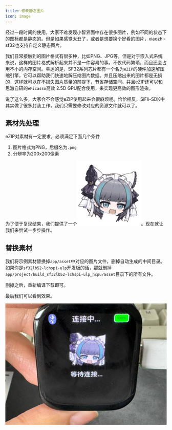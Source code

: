 ```yaml
---
title: 修改静态图片
icon: image
---
```


经过一段时间的使用，大家不难发现小智界面中存在很多图片，例如不同的状态下的图标都是静态的。但是如果感觉太丑了，或者是想要换个好看的图片，xiaozhi-sf32也支持自定义静态图片。

我们日常接触到的图片格式有很多种，比如PNG、JPG等，但是对于嵌入式系统来说，这样的图片格式解析起来并不是一件容易的事。不仅代码繁琐，而且还会占用不小的内存空间。幸运的是，SF32系列芯片都有一个名为`eZIP`的硬件加速解压缩引擎，它可以帮助我们快速地解压缩图片数据。并且压缩出来的图片都是无损的，这样就可以在不损失图片质量的前提下，节省存储空间。并且eZIP还可以和思澈自研的`ePicasso`高效 2.5D GPU配合使用，来实现更高效的图形渲染。

说了这么多，大家会不会感觉eZIP使用起来会很麻烦呢。恰恰相反，SiFli-SDK中其实做了很多封装工作，我们只需要修改对应的资源文件就可以了。

## 素材先处理

eZIP对素材有一定要求，必须满足下面几个条件

1. 图片格式为PNG，后缀名为`.png`
2. 分辨率为200x200像素

为了便于复现结果，我们提供了一个![示例素材](./image/neutral.png)。现在就让我们来尝试一步步操作。

## 替换素材

我们将示例素材替换掉`app/asset`中对应的图片文件，删掉自动生成的中间目录。如果你是`sf32lb52-lchspi-ulp`开发板的话，那就删掉`app/project/build_sf32lb52-lchspi-ulp_hcpu/asset`目录下的所有文件。

删掉之后，重新编译下载即可。

最后我们可以看到效果。

![](image/2025-07-11-16-27-55.png)
